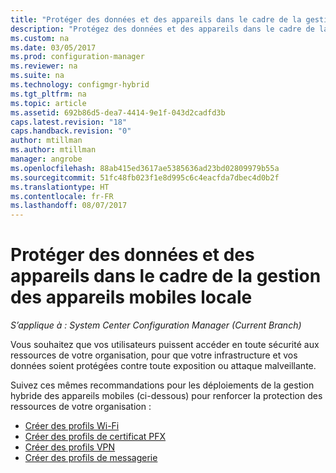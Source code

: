 ```yaml
---
title: "Protéger des données et des appareils dans le cadre de la gestion des appareils mobiles locale "
description: "Protégez des données et des appareils dans le cadre de la gestion des appareils mobiles locale de Configuration Manager."
ms.custom: na
ms.date: 03/05/2017
ms.prod: configuration-manager
ms.reviewer: na
ms.suite: na
ms.technology: configmgr-hybrid
ms.tgt_pltfrm: na
ms.topic: article
ms.assetid: 692b86d5-dea7-4414-9e1f-043d2cadfd3b
caps.latest.revision: "18"
caps.handback.revision: "0"
author: mtillman
ms.author: mtillman
manager: angrobe
ms.openlocfilehash: 88ab415ed3617ae5385636ad23bd02809979b55a
ms.sourcegitcommit: 51fc48fb023f1e8d995c6c4eacfda7dbec4d0b2f
ms.translationtype: HT
ms.contentlocale: fr-FR
ms.lasthandoff: 08/07/2017
---
```

# <a name="protect-data-and-devices-in-on-premises-mobile-device-management"></a>Protéger des données et des appareils dans le cadre de la gestion des appareils mobiles locale

*S’applique à : System Center Configuration Manager (Current Branch)*

Vous souhaitez que vos utilisateurs puissent accéder en toute sécurité aux ressources de votre organisation, pour que votre infrastructure et vos données soient protégées contre toute exposition ou attaque malveillante.

Suivez ces mêmes recommandations pour les déploiements de la gestion hybride des appareils mobiles (ci-dessous) pour renforcer la protection des ressources de votre organisation :

- [Créer des profils Wi-Fi](create-wifi-profiles.md)
- [Créer des profils de certificat PFX](create-pfx-certificate-profiles.md)
- [Créer des profils VPN](create-vpn-profiles.md)
- [Créer des profils de messagerie](create-exchange-activesync-profiles.md)
